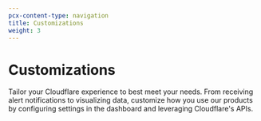 ```yaml
---
pcx-content-type: navigation
title: Customizations
weight: 3
---
```


# Customizations

Tailor your Cloudflare experience to best meet your needs. From receiving alert notifications to visualizing data, customize how you use our products by configuring settings in the dashboard and leveraging Cloudflare's APIs.

<DirectoryListing path="/fundamentals/customizations"/>
